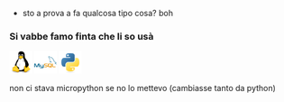 - sto a prova a fa qualcosa tipo cosa? boh


<h3>Si vabbe famo finta che li so usà</h3>
<p><img src="https://raw.githubusercontent.com/devicons/devicon/master/icons/linux/linux-original.svg" alt="linuxzzzxzxszxzsxz" width="40" height="40"/>
<img src="https://raw.githubusercontent.com/devicons/devicon/master/icons/mysql/mysql-original-wordmark.svg" alt="mysqlszszszszsszsssz" width="40" height="40"/>
<img src="https://raw.githubusercontent.com/devicons/devicon/master/icons/python/python-original.svg" alt="pythonzsszsszsszszsz" width="40" height="40"/></p>

non ci stava micropython se no lo mettevo (cambiasse tanto da python)
